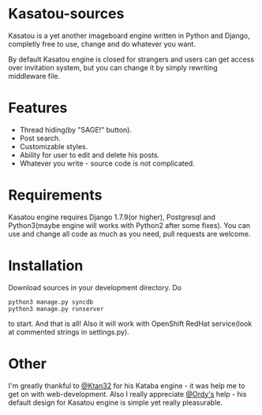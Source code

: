 Kasatou-sources
===============

 Kasatou is a yet another imageboard engine written in Python and Django, completly free to use, change and do whatever you want.

 By default Kasatou engine is closed for strangers and users can get access over invitation system, but you can change it by simply rewriting middleware file.

Features
===============

 * Thread hiding(by "SAGE!" button).
 * Post search.
 * Customizable styles.
 * Ability for user to edit and delete his posts.
 * Whatever you write - source code is not complicated.

Requirements
===============

 Kasatou engine requires Django 1.7.9(or higher), Postgresql and Python3(maybe engine will works with Python2 after some fixes). You can use and change all code as much as you need, pull requests are welcome.


Installation
===============

 Download sources in your development directory.
 Do
 ```
 python3 manage.py syncdb
 python3 manage.py runserver
 ```
 to start.
 And that is all! Also it will work with OpenShift RedHat service(look at commented strings in settings.py).

Other
===============

 I'm greatly thankful to [@Ktan32](http://github.com/Ktan32) for his Kataba engine - it was help me to get on with web-development. Also I really appreciate [@Ordy's](https://github.com/Ordy) help - his default design for Kasatou engine is simple yet really pleasurable.
